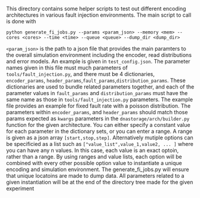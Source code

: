 This directory contains some helper scripts to test out different encoding architectures in various fault injection environments. The main script to call is done with

`python generate_fi_jobs.py --params <param_json> --memory <mem> --cores <cores> --time <time> --queue <queue> --dump_dir <dump_dir>`

`<param_json>` is the path to a json file that provides the main paramters to the overall simulation environment including the encoder, read distributions and error models. An example is given in `test_config.json`. The parameter names given in this file must much parameters of `tools/fault_injection.py`, and there must be 4 dictionaries, `encoder_params`, `header_params`,`fault_params`,`distribution_params`. These dictionaries are used to bundle related parameters together, and each of the parameter values in `fault_params` and `distribution_params` must have the same name as those in `tools/fault_injection.py` parameters. The example file provides an example for fixed fault rate with a poisson distribution. The parameters within `encoder_params`, and `header_params` should match those params expected as `kwargs` parameters in the `dnastorage/arch/builder.py` function for the given architecture. You can either specify a constant value for each parameter in the dictionary sets, or you can enter a range. A range is given as a json array `[start,stop,step]`. Alternatively mutiple options can be specificied as a list such as `["value_list",value_1,value2, ... ]` where you can have any n values. In this case, each value is an exact optoin, rather than a range. By using ranges and value lists, each option will be combined with every other possible option value to instantiate a unique encoding and simulation environment. The generate_fi_jobs.py will ensure that unique locatoins are made to dump data. All parameters related to a given instantiation will be at the end of the directory tree made for the given experiment
